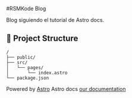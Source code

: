 #RSMKode Blog

Blog siguiendo el tutorial de Astro docs.

## 🚀 Project Structure

```text
/
├── public/
├── src/
│   └── pages/
│       └── index.astro
└── package.json
```

Powered by [Astro](https://docs.astro.build)
Astro docs [our documentation](https://docs.astro.build)
